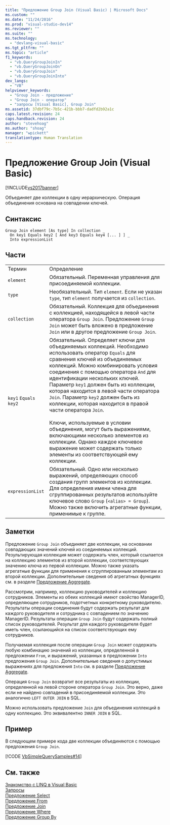 ```yaml
---
title: "Предложение Group Join (Visual Basic) | Microsoft Docs"
ms.custom: ""
ms.date: "11/24/2016"
ms.prod: "visual-studio-dev14"
ms.reviewer: ""
ms.suite: ""
ms.technology: 
  - "devlang-visual-basic"
ms.tgt_pltfrm: ""
ms.topic: "article"
f1_keywords: 
  - "vb.QueryGroupJoinIn"
  - "vb.QueryGroupJoinOn"
  - "vb.QueryGroupJoin"
  - "vb.QueryGroupJoinInto"
dev_langs: 
  - "VB"
helpviewer_keywords: 
  - "Group Join - предложение"
  - "Group Join - оператор"
  - "запросы [Visual Basic], Group Join"
ms.assetid: 37dbf79c-7b5c-421b-bbb7-dadfd2b92a1c
caps.latest.revision: 24
caps.handback.revision: 24
author: "stevehoag"
ms.author: "shoag"
manager: "wpickett"
translationtype: Human Translation
---
```

# Предложение Group Join (Visual Basic)
[!INCLUDE[vs2017banner](../../../csharp/includes/vs2017banner.md)]

Объединяет две коллекции в одну иерархическую.  Операция объединения основана на совпадении ключей.  
  
## Синтаксис  
  
```  
Group Join element [As type] In collection _  
  On key1 Equals key2 [ And key3 Equals key4 [... ] ] _  
  Into expressionList  
```  
  
## Части  
  
|||  
|-|-|  
|Термин|Определение|  
|`element`|Обязательный.  Переменная управления для присоединяемой коллекции.|  
|`type`|Необязательный.  Тип `element`.  Если не указан `type`, тип `element` получается из `collection`.|  
|`collection`|Обязательный.  Коллекция для объединения с коллекцией, находящейся в левой части оператора `Group Join`.  Предложение `Group Join` может быть вложено в предложение `Join` или в другое предложение `Group Join`.|  
|`key1` `Equals` `key2`|Обязательный.  Определяет ключи для объединяемых коллекций.  Необходимо использовать оператор `Equals` для сравнения ключей из объединяемых коллекций.  Можно комбинировать условия соединения с помощью оператора `And` для идентификации нескольких ключей.  Параметр `key1` должен быть из коллекции, которая находится в левой части оператора `Join`.  Параметр `key2` должен быть из коллекции, которая находится в правой части оператора `Join`.<br /><br /> Ключи, используемые в условии объединения, могут быть выражениями, включающими несколько элементов из коллекции.  Однако каждое ключевое выражение может содержать только элементы из соответствующей ему коллекции.|  
|`expressionList`|Обязательный.  Одно или несколько выражений, определяющих способ создания групп элементов из коллекции.  Для определения имени члена для сгруппированных результатов используйте ключевое слово `Group` \(`<alias> = Group`\).  Можно также включить агрегатные функции, применимые к группе.|  
  
## Заметки  
 Предложение `Group Join` объединяет две коллекции, на основании совпадающих значений ключей из соединяемых коллекций.  Результирующая коллекция может содержать член, который ссылается на коллекцию элементов из второй коллекции, соответствующих значению ключа из первой коллекции.  Можно также указать агрегатные функции для применения к сгруппированным элементам из второй коллекции.  Дополнительные сведения об агрегатных функциях см. в разделе [Предложение Aggregate](../../../visual-basic/language-reference/queries/aggregate-clause.md).  
  
 Рассмотрим, например, коллекцию руководителей и коллекцию сотрудников.  Элементы из обеих коллекций имеют свойство ManagerID, определяющее сотрудников, подотчетных конкретному руководителю.  Результаты операции соединения будут содержать результат для каждого руководителя и сотрудника с совпадением по значению ManagerID.  Результаты операции `Group Join` будут содержать полный список руководителей.  Результат для каждого руководителя будет иметь член, ссылающийся на список соответствующих ему сотрудников.  
  
 Получаемая коллекция после операции `Group Join` может содержать любую комбинацию значений из коллекции, определенной в предложении `From`, и выражений, указанных в предложении `Into` предложения `Group Join`.  Дополнительные сведения о допустимых выражениях для предложения `Into` см. в разделе [Предложение Aggregate](../../../visual-basic/language-reference/queries/aggregate-clause.md).  
  
 Операция `Group Join` возвратит все результаты из коллекции, определенной на левой стороне оператора `Group Join`.  Это верно, даже если не найдено совпадений в присоединяемой коллекции.  Это аналогично `LEFT OUTER JOIN` в SQL.  
  
 Можно использовать предложение `Join` для объединения коллекций в одну коллекцию.  Это эквивалентно `INNER JOIN` в SQL.  
  
## Пример  
 В следующем примере кода две коллекции объединяются с помощью предложения `Group Join`.  
  
 [!CODE [VbSimpleQuerySamples#14](../CodeSnippet/VS_Snippets_VBCSharp/VbSimpleQuerySamples#14)]  
  
## См. также  
 [Знакомство с LINQ в Visual Basic](../../../visual-basic/programming-guide/language-features/linq/introduction-to-linq.md)   
 [Запросы](../../../visual-basic/language-reference/queries/queries.md)   
 [Предложение Select](../../../visual-basic/language-reference/queries/select-clause.md)   
 [Предложение From](../../../visual-basic/language-reference/queries/from-clause.md)   
 [Предложение Join](../../../visual-basic/language-reference/queries/join-clause.md)   
 [Предложение Where](../../../visual-basic/language-reference/queries/where-clause.md)   
 [Предложение Group By](../../../visual-basic/language-reference/queries/group-by-clause.md)